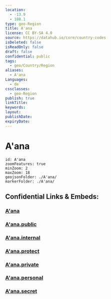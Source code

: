 ```yaml
---
location:
  - -13.9
  - 188.1
type: geo-Region
title: A'ana
license: CC BY-SA 4.0
source: https://datahub.io/core/country-codes
isDeleted: false
isReadOnly: false
draft: false
confidential: public
tags:
  - geo/Country/Region
aliases:
  - A'ana
Languages:
  - de
cssclasses:
  - geo-Region
publish: true
linkTitle:
keywords:
layout:
publishDate:
expiryDate:
---
```


# A'ana

```leaflet
id: A'ana
zoomFeatures: true 
minZoom: 2 
maxZoom: 18
geojsonFolder: ./A'ana/
markerFolder: ./A'ana/
```


## Confidential Links & Embeds: 

### [A'ana](/_Standards/Earth/Continent/Oceania/Polynesia/Samoa/Districts~Samoa/A'ana.md) 

### [A'ana.public](/_public/Earth/Continent/Oceania/Polynesia/Samoa/Districts~Samoa/A'ana.public.md) 

### [A'ana.internal](/_internal/Earth/Continent/Oceania/Polynesia/Samoa/Districts~Samoa/A'ana.internal.md) 

### [A'ana.protect](/_protect/Earth/Continent/Oceania/Polynesia/Samoa/Districts~Samoa/A'ana.protect.md) 

### [A'ana.private](/_private/Earth/Continent/Oceania/Polynesia/Samoa/Districts~Samoa/A'ana.private.md) 

### [A'ana.personal](/_personal/Earth/Continent/Oceania/Polynesia/Samoa/Districts~Samoa/A'ana.personal.md) 

### [A'ana.secret](/_secret/Earth/Continent/Oceania/Polynesia/Samoa/Districts~Samoa/A'ana.secret.md)

